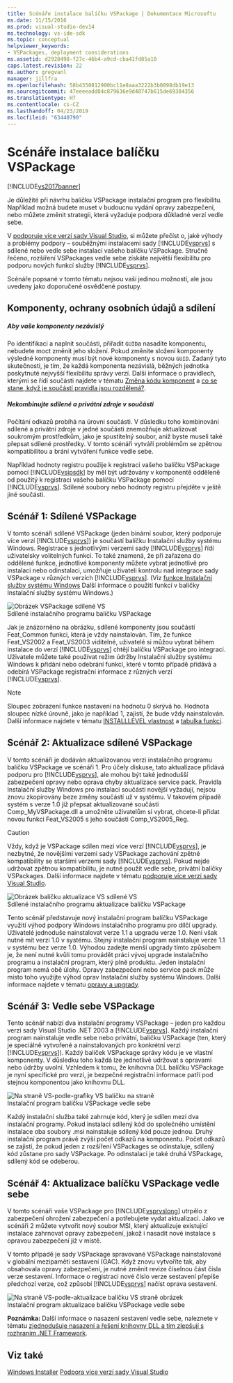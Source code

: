 ```yaml
---
title: Scénáře instalace balíčku VSPackage | Dokumentace Microsoftu
ms.date: 11/15/2016
ms.prod: visual-studio-dev14
ms.technology: vs-ide-sdk
ms.topic: conceptual
helpviewer_keywords:
- VSPackages, deployment considerations
ms.assetid: d2928498-f27c-46b4-a9cd-cba41fd85a10
caps.latest.revision: 22
ms.author: gregvanl
manager: jillfra
ms.openlocfilehash: 58b4350812900bc11e8aaa3222b3b0898db19e13
ms.sourcegitcommit: 47eeeeadd84c879636e9d48747b615de69384356
ms.translationtype: HT
ms.contentlocale: cs-CZ
ms.lasthandoff: 04/23/2019
ms.locfileid: "63440790"
---
```

# <a name="vspackage-setup-scenarios"></a>Scénáře instalace balíčku VSPackage
[!INCLUDE[vs2017banner](../../includes/vs2017banner.md)]

Je důležité při návrhu balíčku VSPackage instalační program pro flexibilitu. Například možná budete muset v budoucnu vydání opravy zabezpečení, nebo můžete změnit strategii, která vyžaduje podpora důkladné verzí vedle sebe.  
  
 V [podporuje více verzí sady Visual Studio](../../extensibility/supporting-multiple-versions-of-visual-studio.md), si můžete přečíst o, jaké výhody a problémy podpory – souběžnými instalacemi sady [!INCLUDE[vsprvs](../../includes/vsprvs-md.md)] s sdílené nebo vedle sebe instalací vašeho balíčku VSPackage. Stručně řečeno, rozšíření VSPackages vedle sebe získáte největší flexibilitu pro podporu nových funkcí služby [!INCLUDE[vsprvs](../../includes/vsprvs-md.md)].  
  
 Scénáře popsané v tomto tématu nejsou vaší jedinou možností, ale jsou uvedeny jako doporučené osvědčené postupy.  
  
## <a name="components-privacy-and-sharing"></a>Komponenty, ochrany osobních údajů a sdílení  
  
##### <a name="make-your-components-independent"></a>Aby vaše komponenty nezávislý  
 Po identifikaci a naplnit součásti, přiřadit `GUID`a nasadíte komponentu, nebudete moct změnit jeho složení. Pokud změníte složení komponenty výsledné komponenty musí být nové komponenty s novou `GUID`. Zadaný tyto skutečnosti, je tím, že každá komponenta nezávislá, běžných jednotka poskytnuté nejvyšší flexibilitu správy verzí. Další informace o pravidlech, kterými se řídí součásti najdete v tématu [Změna kódu komponent](http://msdn.microsoft.com/library/aa367849\(VS.85\).aspx) a [co se stane, když je součástí pravidla jsou rozdělená?](http://msdn.microsoft.com/library/aa372795\(VS.85\).aspx).  
  
##### <a name="do-not-mix-shared-and-private-resources-in-a-component"></a>Nekombinujte sdílené a privátní zdroje v součásti  
 Počítání odkazů probíhá na úrovni součásti. V důsledku toho kombinování sdílené a privátní zdroje v jedné součásti znemožňuje aktualizovat soukromým prostředkům, jako je spustitelný soubor, aniž byste museli také přepsat sdílené prostředky. V tomto scénáři vytváří problémům se zpětnou kompatibilitou a brání vytváření funkce vedle sebe.  
  
 Například hodnoty registru použije k registraci vašeho balíčku VSPackage pomocí [!INCLUDE[vsipsdk](../../includes/vsipsdk-md.md)] by měl být udržovány v komponentě odděleně od použitý k registraci vašeho balíčku VSPackage pomocí [!INCLUDE[vsprvs](../../includes/vsprvs-md.md)]. Sdílené soubory nebo hodnoty registru přejděte v ještě jiné součásti.  
  
## <a name="scenario-1-shared-vspackage"></a>Scénář 1: Sdílené VSPackage  
 V tomto scénáři sdílené VSPackage (jeden binární soubor, který podporuje více verzí [!INCLUDE[vsprvs](../../includes/vsprvs-md.md)]) je součástí balíčku Instalační služby systému Windows. Registrace s jednotlivými verzemi sady [!INCLUDE[vsprvs](../../includes/vsprvs-md.md)] řídí uživatelsky volitelných funkcí. To také znamená, že při zařazena do oddělené funkce, jednotlivé komponenty můžete vybrat jednotlivě pro instalaci nebo odinstalaci, umožňuje uživateli kontrolu nad integrace sady VSPackage v různých verzích [!INCLUDE[vsprvs](../../includes/vsprvs-md.md)]. (Viz [funkce Instalační služby systému Windows](http://msdn.microsoft.com/library/aa372840\(VS.85\).aspx) Další informace o použití funkcí v balíčky Instalační služby systému Windows.)  
  
 ![Obrázek VSPackage sdílené VS](../../extensibility/internals/media/vs-sharedpackage.gif "VS_SharedPackage")  
Sdílené instalačního programu balíčku VSPackage  
  
 Jak je znázorněno na obrázku, sdílené komponenty jsou součástí Feat_Common funkci, která je vždy nainstalován. Tím, že funkce Feat_VS2002 a Feat_VS2003 viditelné, uživatelé si můžou vybrat během instalace do verzí [!INCLUDE[vsprvs](../../includes/vsprvs-md.md)] chtějí balíčku VSPackage pro integraci. Uživatele můžete také používat režim údržby Instalační služby systému Windows k přidání nebo odebrání funkcí, které v tomto případě přidává a odebírá VSPackage registrační informace z různých verzí [!INCLUDE[vsprvs](../../includes/vsprvs-md.md)].  
  
> [!NOTE]
> Sloupec zobrazení funkce nastavení na hodnotu 0 skrývá ho. Hodnota sloupec nízké úrovně, jako je například 1, zajistí, že bude vždy nainstalován. Další informace najdete v tématu [INSTALLLEVEL vlastnost](http://msdn.microsoft.com/library/aa369536\(VS.85\).aspx) a [tabulka funkcí](http://msdn.microsoft.com/library/aa368585.aspx).  
  
## <a name="scenario-2-shared-vspackage-update"></a>Scénář 2: Aktualizace sdílené VSPackage  
 V tomto scénáři je dodáván aktualizovanou verzi instalačního programu balíčku VSPackage ve scénáři 1. Pro účely diskuse, tato aktualizace přidává podporu pro [!INCLUDE[vsprvs](../../includes/vsprvs-md.md)], ale mohou být také jednodušší zabezpečení opravy nebo oprava chyby aktualizace service pack. Pravidla Instalační služby Windows pro instalaci součásti novější vyžadují, nejsou znovu zkopírovány beze změny součástí už v systému. V takovém případě systém s verze 1.0 již přepsat aktualizované součásti Comp_MyVSPackage.dll a umožněte uživatelům si vybrat, chcete-li přidat novou funkci Feat_VS2005 s jeho součásti Comp_VS2005_Reg.  
  
> [!CAUTION]
> Vždy, když je VSPackage sdílen mezi více verzí [!INCLUDE[vsprvs](../../includes/vsprvs-md.md)], je nezbytné, že novějšími verzemi sady VSPackage zachování zpětné kompatibility se staršími verzemi sady [!INCLUDE[vsprvs](../../includes/vsprvs-md.md)]. Pokud nejde udržovat zpětnou kompatibilitu, je nutné použít vedle sebe, privátní balíčky VSPackages. Další informace najdete v tématu [podporuje více verzí sady Visual Studio](../../extensibility/supporting-multiple-versions-of-visual-studio.md).  
  
 ![Obrázek balíčku aktualizace VS sdílené VS](../../extensibility/internals/media/vs-sharedpackageupdate.gif "VS_SharedPackageUpdate")  
Sdílené instalačního programu aktualizace balíčku VSPackage  
  
 Tento scénář představuje nový instalační program balíčku VSPackage využití výhod podpory Windows instalačního programu pro dílčí upgrady. Uživatelé jednoduše nainstalovat verze 1.1 a upgradu verze 1.0. Není však nutné mít verzi 1.0 v systému. Stejný instalační program nainstaluje verze 1.1 v systému bez verze 1.0. Výhodou zadejte menší upgrady tímto způsobem je, že není nutné kvůli tomu provádět práci vývoj upgrade instalačního programu a instalační program, který plně produktu. Jeden instalační program nemá obě úlohy. Opravy zabezpečení nebo service pack může místo toho využijte výhod oprav Instalační služby systému Windows. Další informace najdete v tématu [opravy a upgrady](http://msdn.microsoft.com/library/aa370579\(VS.85\).aspx).  
  
## <a name="scenario-3-side-by-side-vspackage"></a>Scénář 3: Vedle sebe VSPackage  
 Tento scénář nabízí dva instalační programy VSPackage – jeden pro každou verzi sady Visual Studio .NET 2003 a [!INCLUDE[vsprvs](../../includes/vsprvs-md.md)]. Každý instalační program nainstaluje vedle sebe nebo privátní, balíčku VSPackage (ten, který je speciálně vytvořené a nainstalovaných pro konkrétní verzi [!INCLUDE[vsprvs](../../includes/vsprvs-md.md)]). Každý balíček VSPackage správy kódu je ve vlastní komponenty. V důsledku toho každá lze jednotlivě udržovat s opravami nebo údržby uvolní. Vzhledem k tomu, že knihovna DLL balíčku VSPackage je nyní specifické pro verzi, je bezpečné registrační informace patří pod stejnou komponentou jako knihovnu DLL.  
  
 ![Na straně VS&#45;podle&#45;grafiky VS balíčku na straně](../../extensibility/internals/media/vs-sbys-package.gif "VS_SbyS_Package")  
Instalační program balíčku VSPackage vedle sebe  
  
 Každý instalační služba také zahrnuje kód, který je sdílen mezi dva instalační programy. Pokud instalaci sdílený kód do společného umístění instalace oba soubory .msi nainstaluje sdílený kód pouze jednou. Druhý instalační program právě zvýší počet odkazů na komponentu. Počet odkazů se zajistí, že pokud jeden z rozšíření VSPackages se odinstaluje, sdílený kód zůstane pro sady VSPackage. Po odinstalaci je také druhá VSPackage, sdílený kód se odeberou.  
  
## <a name="scenario-4-side-by-side-vspackage-update"></a>Scénář 4: Aktualizace balíčku VSPackage vedle sebe  
 V tomto scénáři vaše VSPackage pro [!INCLUDE[vsprvslong](../../includes/vsprvslong-md.md)] utrpělo z zabezpečení ohrožení zabezpečení a potřebujete vydat aktualizaci. Jako ve scénáři 2 můžete vytvořit nový soubor MSI, který aktualizuje existující instalace zahrnovat opravy zabezpečení, jakož i nasadit nové instalace s opravou zabezpečení již v místě.  
  
 V tomto případě je sady VSPackage spravované VSPackage nainstalované v globální mezipaměti sestavení (GAC). Když znovu vytvoříte tak, aby obsahovala opravy zabezpečení, je nutné změnit revize číselnou část čísla verze sestavení. Informace o registraci nové číslo verze sestavení přepíše předchozí verze, což způsobí [!INCLUDE[vsprvs](../../includes/vsprvs-md.md)] načíst oprava sestavení.  
  
 ![Na straně VS&#45;podle&#45;aktualizace balíčku VS straně obrázek](../../extensibility/internals/media/vs-sbys-packageupdate.gif "VS_SbyS_PackageUpdate")  
Instalační program aktualizace balíčku VSPackage vedle sebe  
  
 **Poznámka:** Další informace o nasazení sestavení vedle sebe, naleznete v tématu [zjednodušuje nasazení a řešení knihovny DLL a tím zlepšují s rozhraním .NET Framework](http://msdn.microsoft.com/library/ms973843.aspx).  
  
## <a name="see-also"></a>Viz také  
 [Windows Installer](http://msdn.microsoft.com/library/cc185688\(VS.85\).aspx)   
 [Podpora více verzí sady Visual Studio](../../extensibility/supporting-multiple-versions-of-visual-studio.md)
